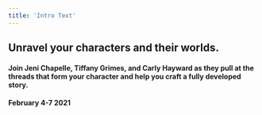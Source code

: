 ```yaml
---
title: 'Intro Text'
---
```


## Unravel your characters and their worlds.

#### Join Jeni Chapelle, Tiffany Grimes, and Carly Hayward as they pull at the threads that form your character and help you craft a fully developed story.

#### February 4-7 2021
